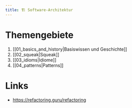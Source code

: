 ```yaml
---
title: 🏗️ Software-Architektur
---
```

# Themengebiete
1. [[01_basics_and_history|Basiswissen und Geschichte]]
2. [[02_squeak|Squeak]]
3. [[03_idioms|Idiome]]
4. [[04_patterns|Patterns]]

# Links
- https://refactoring.guru/refactoring
